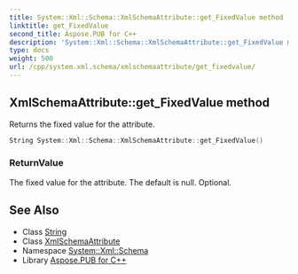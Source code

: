 ```yaml
---
title: System::Xml::Schema::XmlSchemaAttribute::get_FixedValue method
linktitle: get_FixedValue
second_title: Aspose.PUB for C++
description: 'System::Xml::Schema::XmlSchemaAttribute::get_FixedValue method. Returns the fixed value for the attribute in C++.'
type: docs
weight: 500
url: /cpp/system.xml.schema/xmlschemaattribute/get_fixedvalue/
---
```

## XmlSchemaAttribute::get_FixedValue method


Returns the fixed value for the attribute.

```cpp
String System::Xml::Schema::XmlSchemaAttribute::get_FixedValue()
```


### ReturnValue

The fixed value for the attribute. The default is null. Optional.

## See Also

* Class [String](../../../system/string/)
* Class [XmlSchemaAttribute](../)
* Namespace [System::Xml::Schema](../../)
* Library [Aspose.PUB for C++](../../../)
